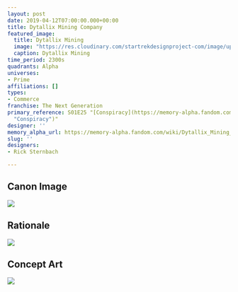 ```yaml
---
layout: post
date: 2019-04-12T07:00:00.000+00:00
title: Dytallix Mining Company
featured_image:
  title: Dytallix Mining
  image: "https://res.cloudinary.com/startrekdesignproject-com/image/upload/v1555116882/DytallixMining.png"
  caption: Dytallix Mining
time_period: 2300s
quadrants: Alpha
universes:
- Prime
affiliations: []
types:
- Commerce
franchise: The Next Generation
primary_reference: S01E25 "[Conspiracy](https://memory-alpha.fandom.com/wiki/Conspiracy
  "Conspiracy")"
designer: ''
memory_alpha_url: https://memory-alpha.fandom.com/wiki/Dytallix_Mining_Company
slug: ''
designers:
- Rick Sternbach

---
```

## Canon Image

![](https://res.cloudinary.com/startrekdesignproject-com/image/upload/v1555116882/Dytallix_ScreenGrab.jpg)

## Rationale

![](https://res.cloudinary.com/startrekdesignproject-com/image/upload/v1558929344/Dytallix_Rationale.jpg)

## Concept Art

![](https://res.cloudinary.com/startrekdesignproject-com/image/upload/v1558928939/DytallixC0ncept.jpg)